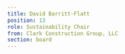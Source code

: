 ```yaml
---
title: David Barritt-Flatt
position: 13
role: Sustainability Chair
from: Clark Construction Group, LLC
section: board
---
```


